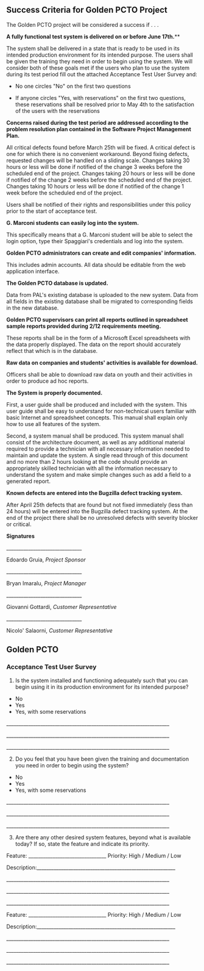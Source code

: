 ## Success Criteria for Golden PCTO Project

The Golden PCTO project will be considered a success if . . .

**A fully functional test system is delivered on or before June 17th.****

The system shall be delivered in a state that is ready to be used in its intended production environment for its intended purpose. The users shall be given the training they need in order to begin using the system. We will consider both of these goals met if the users who plan to use the system during its test period fill out the attached Acceptance Test User Survey and:

+ No one circles &quot;No&quot; on the first two questions

+ If anyone circles &quot;Yes, with reservations&quot; on the first two questions, these reservations shall be resolved prior to May 4th to the satisfaction of the users with the reservations

**Concerns raised during the test period are addressed according to the problem resolution plan contained in the Software Project Management Plan.**

All critical defects found before March 25th will be fixed. A critical defect is one for which there is no convenient workaround. Beyond fixing defects, requested changes will be handled on a sliding scale. Changes taking 30 hours or less will be done if notified of the change 3 weeks before the scheduled end of the project. Changes taking 20 hours or less will be done if notified of the change 2 weeks before the scheduled end of the project. Changes taking 10 hours or less will be done if notified of the change 1 week before the scheduled end of the project.

Users shall be notified of their rights and responsibilities under this policy prior to the start of acceptance test.

**G. Marconi students can easily log into the system.**

This specifically means that a G. Marconi student will be able to select the login option, type their Spaggiari&#39;s credentials and log into the system.

**Golden PCTO administrators can create and edit companies&#39; information.**

This includes admin accounts. All data should be editable from the web application interface.

**The Golden PCTO database is updated.**

Data from PAL&#39;s existing database is uploaded to the new system. Data from all fields in the existing database shall be migrated to corresponding fields in the new database.

**Golden PCTO supervisors can print all reports outlined in spreadsheet sample reports provided during 2/12 requirements meeting.**

These reports shall be in the form of a Microsoft Excel spreadsheets with the data properly displayed. The data on the report should accurately reflect that which is in the database.

**Raw data on companies and students&#39; activities is available for download.**

Officers shall be able to download raw data on youth and their activities in order to produce ad hoc reports.

**The System is properly documented.**

First, a user guide shall be produced and included with the system. This user guide shall be easy to understand for non-technical users familiar with basic Internet and spreadsheet concepts. This manual shall explain only how to use all features of the system.

Second, a system manual shall be produced. This system manual shall consist of the architecture document, as well as any additional material required to provide a technician with all necessary information needed to maintain and update the system. A single read through of this document and no more than 2 hours looking at the code should provide an appropriately skilled technician with all the information necessary to understand the system and make simple changes such as add a field to a generated report.

**Known defects are entered into the Bugzilla defect tracking system.**

After April 25th defects that are found but not fixed immediately (less than 24 hours) will be entered into the Bugzilla defect tracking system. At the end of the project there shall be no unresolved defects with severity blocker or critical.

**Signatures**

\_\_\_\_\_\_\_\_\_\_\_\_\_\_\_\_\_\_\_\_\_\_\_\_\_\_\_\_\_\_\_

Edoardo Gruia, *Project Sponsor*

\_\_\_\_\_\_\_\_\_\_\_\_\_\_\_\_\_\_\_\_\_\_\_\_\_\_\_\_\_\_\_

Bryan Imaralu, *Project Manager*

\_\_\_\_\_\_\_\_\_\_\_\_\_\_\_\_\_\_\_\_\_\_\_\_\_\_\_\_\_\_\_

Giovanni Gottardi, *Customer Representative*

\_\_\_\_\_\_\_\_\_\_\_\_\_\_\_\_\_\_\_\_\_\_\_\_\_\_\_\_\_\_\_

Nicolo&#39; Salaorni, *Customer Representative*


## Golden PCTO



### Acceptance Test User Survey

1. Is the system installed and functioning adequately such that you can begin using it in its production environment for its intended purpose?

- No
- Yes
- Yes, with some reservations

\_\_\_\_\_\_\_\_\_\_\_\_\_\_\_\_\_\_\_\_\_\_\_\_\_\_\_\_\_\_\_\_\_\_\_\_\_\_\_\_\_\_\_\_\_\_\_\_\_\_\_\_\_\_\_\_\_\_\_\_\_\_\_\_\_\_\_

\_\_\_\_\_\_\_\_\_\_\_\_\_\_\_\_\_\_\_\_\_\_\_\_\_\_\_\_\_\_\_\_\_\_\_\_\_\_\_\_\_\_\_\_\_\_\_\_\_\_\_\_\_\_\_\_\_\_\_\_\_\_\_\_\_\_\_

\_\_\_\_\_\_\_\_\_\_\_\_\_\_\_\_\_\_\_\_\_\_\_\_\_\_\_\_\_\_\_\_\_\_\_\_\_\_\_\_\_\_\_\_\_\_\_\_\_\_\_\_\_\_\_\_\_\_\_\_\_\_\_\_\_\_\_

2. Do you feel that you have been given the training and documentation you need in order to begin using the system?

- No
- Yes  
- Yes, with some reservations

\_\_\_\_\_\_\_\_\_\_\_\_\_\_\_\_\_\_\_\_\_\_\_\_\_\_\_\_\_\_\_\_\_\_\_\_\_\_\_\_\_\_\_\_\_\_\_\_\_\_\_\_\_\_\_\_\_\_\_\_\_\_\_\_\_\_\_

\_\_\_\_\_\_\_\_\_\_\_\_\_\_\_\_\_\_\_\_\_\_\_\_\_\_\_\_\_\_\_\_\_\_\_\_\_\_\_\_\_\_\_\_\_\_\_\_\_\_\_\_\_\_\_\_\_\_\_\_\_\_\_\_\_\_\_

\_\_\_\_\_\_\_\_\_\_\_\_\_\_\_\_\_\_\_\_\_\_\_\_\_\_\_\_\_\_\_\_\_\_\_\_\_\_\_\_\_\_\_\_\_\_\_\_\_\_\_\_\_\_\_\_\_\_\_\_\_\_\_\_\_\_\_

3. Are there any other desired system features, beyond what is available today? If so, state the feature and indicate its priority.

Feature: \_\_\_\_\_\_\_\_\_\_\_\_\_\_\_\_\_\_\_\_\_\_\_\_\_\_\_\_\_\_\_\_ Priority: High / Medium / Low

Description:\_\_\_\_\_\_\_\_\_\_\_\_\_\_\_\_\_\_\_\_\_\_\_\_\_\_\_\_\_\_\_\_\_\_\_\_\_\_\_\_\_\_\_\_\_\_\_\_\_\_\_\_\_\_\_\_\_

\_\_\_\_\_\_\_\_\_\_\_\_\_\_\_\_\_\_\_\_\_\_\_\_\_\_\_\_\_\_\_\_\_\_\_\_\_\_\_\_\_\_\_\_\_\_\_\_\_\_\_\_\_\_\_\_\_\_\_\_\_\_\_\_\_\_\_

\_\_\_\_\_\_\_\_\_\_\_\_\_\_\_\_\_\_\_\_\_\_\_\_\_\_\_\_\_\_\_\_\_\_\_\_\_\_\_\_\_\_\_\_\_\_\_\_\_\_\_\_\_\_\_\_\_\_\_\_\_\_\_\_\_\_\_

\_\_\_\_\_\_\_\_\_\_\_\_\_\_\_\_\_\_\_\_\_\_\_\_\_\_\_\_\_\_\_\_\_\_\_\_\_\_\_\_\_\_\_\_\_\_\_\_\_\_\_\_\_\_\_\_\_\_\_\_\_\_\_\_\_\_\_

Feature: \_\_\_\_\_\_\_\_\_\_\_\_\_\_\_\_\_\_\_\_\_\_\_\_\_\_\_\_\_\_\_\_ Priority: High / Medium / Low

Description:\_\_\_\_\_\_\_\_\_\_\_\_\_\_\_\_\_\_\_\_\_\_\_\_\_\_\_\_\_\_\_\_\_\_\_\_\_\_\_\_\_\_\_\_\_\_\_\_\_\_\_\_\_\_\_\_\_

\_\_\_\_\_\_\_\_\_\_\_\_\_\_\_\_\_\_\_\_\_\_\_\_\_\_\_\_\_\_\_\_\_\_\_\_\_\_\_\_\_\_\_\_\_\_\_\_\_\_\_\_\_\_\_\_\_\_\_\_\_\_\_\_\_\_\_

\_\_\_\_\_\_\_\_\_\_\_\_\_\_\_\_\_\_\_\_\_\_\_\_\_\_\_\_\_\_\_\_\_\_\_\_\_\_\_\_\_\_\_\_\_\_\_\_\_\_\_\_\_\_\_\_\_\_\_\_\_\_\_\_\_\_\_

\_\_\_\_\_\_\_\_\_\_\_\_\_\_\_\_\_\_\_\_\_\_\_\_\_\_\_\_\_\_\_\_\_\_\_\_\_\_\_\_\_\_\_\_\_\_\_\_\_\_\_\_\_\_\_\_\_\_\_\_\_\_\_\_\_\_\_
